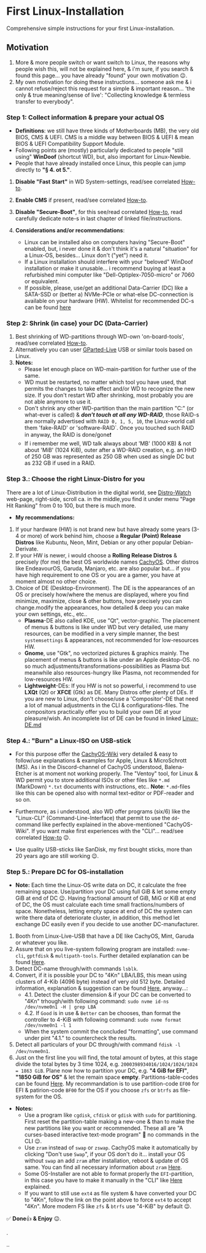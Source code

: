 # First Linux-Installation

Comprehensive simple instructions for your first Linux-installation.

## Motivation

1. More & more people switch or want switch to Linux, the reasons why people wish this, will not be explained 
here, & i'm sure, if you search & found this page… you have already "found" your own motivation 😉.
2. My own motivation for doing these instructions… someone ask me & i cannot refuse/reject this request for a simple & 
important reason… 'the only & true meaning/sense of live': "Collecting knowledge & termless transfer to everybody".

### Step 1: Collect information & prepare your actual OS

* **Definitions**: we still have three kinds of Motherboards (MB), the very old BIOS, CMS & UEFI. CMS is a middle way 
between BIOS & UEFI & mean BIOS & UEFI Compatibility Support Module.
* Following points are (mostly) particularly dedicated to people "still using" **WinDoof** (shortcut WD), but, also 
important for Linux-Newbie.
* People that have already installed once Linux, this people can jump directly to **"§ 4. ot 5."**.

1. **Disable "Fast Start"** in WD System-settings, read/see correlated [How-to](Fast-Start_Function-on-WinDoof.md).
2. **Enable CMS** if present, read/see correlated [How-to](Find-CMS-in-BIOS.md).
3. **Disable "Secure-Boot"**, for this see/read correlated [How-to](Secure-Boot-in-BIOS-or-UEFI.md), read 
carefully dedicate note-s in last chapter of linked file/instructions.

4. **Considerations and/or recommendations**:
	* Linux can be installed also on computers having "Secure-Boot" enabled, but, i never done it & don't think it's a 
natural "situation" for a Linux-OS, besides… Linux don't ("yet") need it.
	* If a Linux installation should interfere with your "beloved" WinDoof installation or make it unusable... i 
recommend buying at least a refurbished mini computer like "Dell-Optiplex-7050-micro" or 7060 or equivalent.
	* If possible, please, use/get an additional Data-Carrier (DC) like a SATA-SSD or (better a) NVMe-PCIe or what-else 
DC-connection is available on your hardware (HW). Whitelist for recommended DC-s can be found 
[here](https://github.com/Advantaged/4Kn-Formatting/Whitelist-NVMe-PCIe.md)

### Step 2: Shrink (in case) your DC (Data-Carrier)

1. Best shrinking of WD-partitions through WD-own 'on-board-tools', read/see correlated 
[How-to](Shrink-WD-partition.md).
2. Alternatively you can user [GParted-Live](https://gparted.org/livecd.php) USB or similar tools based on Linux.
3. **Notes:**
	* Please let enough place on WD-main-partition for further use of the same.
	* WD must be restarted, no matter which tool you have used, that permits the changes to take effect and/or WD to 
recognize the new size. If you don't restart WD after shrinking, most probably you are not able anymore to use it.
	* Don't shrink any other WD-partition than the main partition "C:\" (or what-ever is called) & ***don't touch at 
all any WD-RAID***, those RAID-s are normally advertised with `RAID 0, 1, 5, 10`, the Linux-world call them 'fake-RAID' 
or 'software-RAID`. Once you touched such RAID in anyway, the RAID is done/gone❗️
	* If i remember me well, WD talk always about 'MB' (1000 KB) & not about 'MiB' (1024 KiB), outer after a WD-RAID 
creation, e.g. an HHD of 250 GB was represented as 250 GB when used as single DC but as 232 GB if used in a RAID.

### Step 3.: Choose the right Linux-Distro for you

There are a lot of Linux-Distribution in the digital world, see [Distro-Watch](https://distrowatch.com/) web-page, 
right-side, scroll ca. in the middle,you find it under menu "Page Hit Ranking" from 0 to 100, but there is much more.

* **My recommendations:**

1. If your hardware (HW) is not brand new but have already some years (3-4 or more) of work behind him, choose a 
**Regular (Point) Release Distros** like Kubuntu, Neon, Mint, Debian or any other popular Debian-Derivate.
2. If your HW is newer, i would choose a **Rolling Release Distros** & precisely (for me) the best OS worldwide 
names [CachyOS](https://wiki.cachyos.org/cachyos_basic/download/). Other distros like EndeavourOS, Garuda, Manjaro, 
etc. are also popular but… if you have high requirement to one OS or you are a gamer, you have at moment almost no 
other choice.
3. Choice of DE (Desktop-Environment). The DE is the appearances of an OS or precisely how/where the menus are 
displayed, where you find minimize, maximize, close & other buttons, how precisely you can change.modify the 
appearances, how detailed & deep you can make your own settings, etc., etc..
	* **Plasma**-DE also called KDE, use "Qt", vector-graphic. The placement of menus & buttons is like under WD but 
very detailed, use many resources, can be modified in a very simple manner, the best `systemsettings` & appearances, 
not recommended for low-resources HW.
	* **Gnome**, use "Gtk", no vectorized pictures & graphics mainly. The placement of menus & buttons is like under an 
Apple desktop-OS. no so much adjustments/transformations-possibilities as Plasma but meanwhile also resources-hungry 
like Plasma, not recommended for low-resources HW.
	* **Lightweight**-DEs: If you HW is not so powerful, i recommend to use **LXQt** (Qt) or **XFCE** (Gtk) as DE. Many 
Distros offer plenty of DEs. If you are new to Linux, don't choose/use a 'Compositor'-DE that need a lot of manual 
adjustments in the CLI & configurations-files. The compositors practically offer you to build your own DE at your 
pleasure/wish. An incomplete list of DE can be found in linked [Linux-DE.md](Linux-DE.md)

### Step 4.: "Burn" a Linux-ISO on USB-stick

* For this purpose offer the [CachyOS-Wiki](https://wiki.cachyos.org/installation/installation_prepare/) very detailed 
& easy to follow/use explanations & examples for Apple, Linux & MicroSchrott (MS). As i in the Discord-channel of 
CachyOS understood, Balena-Etcher is at moment not working properly. The "Ventoy" tool, for Linux & WD permit you to 
store additional ISOs or other files like `*.md` (MarkDown) `*.txt` documents with instructions, etc.. **Note**: 
`*.md`-files like this can be opened also with normal text-editor or PDF-reader and so on.

* Furthermore, as i understood, also WD offer programs (six/6) like the "Linux-CLI" (Command-Line-Interface) that 
permit to use the `dd`-command like perfectly explained in the above-mentioned "CachyOS-Wiki". If you want make first 
experiences with the "CLI"… read/see correlated [How-to](CLI-under-WD.md) 😉.

* Use quality USB-sticks like SanDisk, my first bought sticks, more than 20 years ago are still working 😉.

### Step 5.: Prepare DC for OS-installation

* **Note:** Each time the Linux-OS write data on DC, it calculate the free remaining space. Use/partition your DC using 
full GiB & let some empty GiB at end of DC 😉. Having fractional amount of GiB, MiG or KiB at end of DC, the OS must 
calculate each time small fractions/numbers of space. Nonetheless, letting empty space at end of DC the system can 
write there data of deteriorate cluster, in addition, this method let exchange DC easily even if you decide to use 
another DC-manufacturer. 

1. Booth from Linux-Live-USB that have a DE like CachyOS, Mint, Garuda or whatever you like.
2. Assure that on you live-system following program are installed: `nvme-cli`, `gptfdisk` & `multipath-tools`. Further 
detailed explanation can be found [Here](https://github.com/Advantaged/4Kn-Formatting).
3. Detect DC-name through/with commands `lsblk`.
4. Convert, if it is possible your DC to "4Kn" LBA/LBS, this mean using clusters of 4-Kib (4096 byte) instead of very 
old 512 byte. Detailed information, explanation & suggestion can be found 
[Here](https://github.com/Advantaged/4Kn-Formatting), anyway…:
	* 4.1. Detect the cluster dimension & if your DC  can be converted to "4Kn" trhough/with following command:
	`sudo nvme id-ns /dev/nvme0n1 -H | grep LBA`
	* 4.2. If `Good` is in use & `Better` can be chooses, than format the controller to 4-KiB with following command:
	`sudo nvme format /dev/nvme0n1 -l 1`
	* When the system commit the concluded "formatting", use command under pint "4.1." to countercheck the results.
5. Detect all particulars of your DC through/with command `fdisk -l /dev/nvme0n1`.
6. Just on the first line you will find, the total amount of bytes, at this stage divide the total bytes by 3 time 
1024, e.g. `2000398934016/1024/1024/1024 = 1863 GiB`. Plane now how to partition your DC, e.g. **"4 GiB for EFI"**, 
**"1850 GiB for OS"** & let the remain space **empty**. Partitions-table-codes can be found 
[Here](https://github.com/Advantaged/4Kn-Formatting/partition-codes.md). My recommandation is to use partition-code 
`EF00` for EFI & patirion-code `BF00` for the OS if you choose `zfs` or `btrfs` as file-system for the OS.

* **Notes:**
	* Use a program like `cgdisk`, `cfdisk` or `gdisk` with `sudo` for partitioning. First reset the 
partition-table making a new-one & than to make the new partitions like you want or recommended. These all are "A 
curses-based interactive text-mode program" 🟰 no commands in the CLI 😉.
	* Use `zram` instead of `swap` or `zswap`. CachyOS make it automatically by clicking "Don't use `Swap`", if your OS 
don't do it… install your OS without `swap` an add `zram` after installation, reboot & update of OS same. You can 
find all necessary information about `zram` [Here](https://github.com/Advantaged/ZRAM).
	* Some OS-Installer are not able to format properly the `EFI`-partition, in this case you have to make it 
manually in the "CLI" like [Here](https://github.com/Advantaged/4Kn-Formatting) explained.
	* If you want to still use `ext4` as file system & have converted your DC to "4Kn", follow the link on the point 
above to force `ext4` to accept "4Kn". More modern FS like `zfs` & `btrfs` use "4-KiB" by default 😉.


✅ **Done**👍 **& Enjoy** 😉.


.

..
